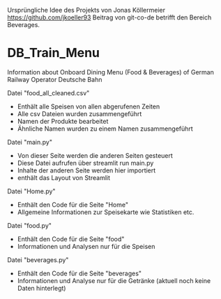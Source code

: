 Ursprüngliche Idee des Projekts von Jonas Köllermeier https://github.com/jkoeller93
Beitrag von git-co-de betrifft den Bereich Beverages. 

# DB_Train_Menu
Information about Onboard Dining Menu (Food &amp; Beverages) of German Railway Operator Deutsche Bahn

Datei "food_all_cleaned.csv"
- Enthält alle Speisen von allen abgerufenen Zeiten
- Alle csv Dateien wurden zusammengeführt
- Namen der Produkte bearbeitet
- Ähnliche Namen wurden zu einem Namen zusammengeführt

Datei "main.py"
- Von dieser Seite werden die anderen Seiten gesteuert
- Diese Datei aufrufen über streamlit run main.py
- Inhalte der anderen Seite werden hier importiert
- enthält das Layout von Streamlit

Datei "Home.py"
- Enthält den Code für die Seite "Home"
- Allgemeine Informationen zur Speisekarte wie Statistiken etc.

Datei "food.py"
- Enthält den Code für die Seite "food"
- Informationen und Analysen nur für die Speisen

Datei "beverages.py"
- Enthält den Code für die Seite "beverages"
- Informationen und Analyse nur für die Getränke (aktuell noch keine Daten hinterlegt)
